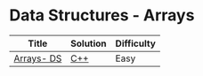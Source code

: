 # Data Structures - Arrays

| Title | Solution | Difficulty |
| ----- | -------- | ---------- |
| [Arrays- DS](https://www.hackerrank.com/challenges/arrays-ds) | [C++](./Arrays-%20DS/main.cpp) | Easy |
